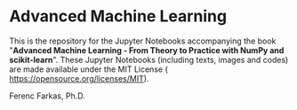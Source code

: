 # Advanced Machine Learning

This is the repository for the Jupyter Notebooks accompanying the book "**Advanced Machine Learning - From Theory to Practice with NumPy and scikit-learn**". These Jupyter Notebooks (including texts, images and codes) are made available under the MIT License ( <https://opensource.org/licenses/MIT>).

Ferenc Farkas, Ph.D.
